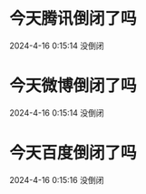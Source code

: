 # 今天腾讯倒闭了吗

2024-4-16 0:15:14 没倒闭

# 今天微博倒闭了吗

2024-4-16 0:15:14 没倒闭

# 今天百度倒闭了吗

2024-4-16 0:15:16 没倒闭

